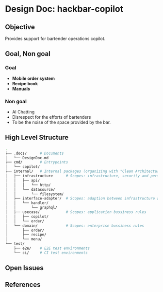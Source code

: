 # Design Doc: hackbar-copilot

## Objective

Provides support for bartender operations copilot.

## Goal, Non goal

### Goal

- **Mobile order system**
- **Recipe book**
- **Manuals**

### Non goal

- AI Chatting
- Disrespect for the efforts of bartenders
- To be the noise of the space provided by the bar.

## High Level Structure

```sh
.
├── .docs/      # Documents
│   └── DesignDoc.md
├── cmd/        # Entrypoints
│   └── copilot/
├── internal/   # Internal packages (organizing with "Clean Architecture")
│   ├── infrastructure      # Scopes: infrastructure, security and persistence data
│   │   ├── api/
│   │   │   └── http/
│   │   └── datasource/
│   │       └── filesystem/
│   ├── interface-adapter/  # Scopes: adaption between infrastructure and usecase
│   │   └── handler/
│   │       └── graphql/
│   ├── usecase/            # Scopes: application bussiness rules
│   │   ├── copilot/
│   │   └── order/
│   └── domain/             # Scopes: enterprise bussiness rules
│       ├── order/
│       ├── recipe/
│       └── menu/
└── test/
    ├── e2e/    # E2E test environments
    └── ci/     # CI test environments
```

## Open Issues

## References
